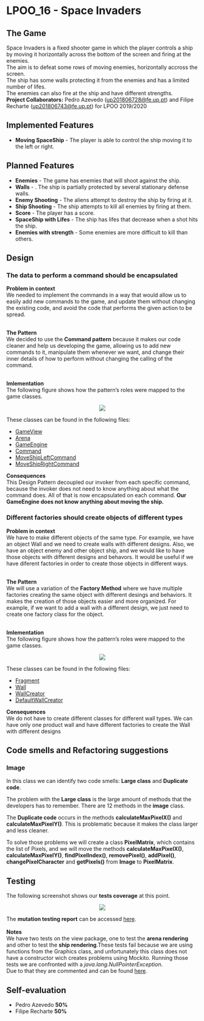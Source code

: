 # LPOO_16 - Space Invaders

## The Game
Space Invaders is a fixed shooter game in which the player controls a ship by moving it horizontally across the bottom of the screen and firing at the enemies.</br>
The aim is to defeat some rows of moving enemies, horizontally accross the screen.</br>
The ship has some walls protecting it from the enemies and has a limited number of lifes.</br> 
The enemies can also fire at the ship and have different strengths.</br>
**Project Collaborators:** Pedro Azevedo (up201806728@fe.up.pt) and Filipe Recharte (up201806743@fe.up.pt) for LPOO 2019/2020

## Implemented Features

* **Moving SpaceShip** - The player is able to control the ship moving it to the left or right.</br>

## Planned Features

* **Enemies** - The game has enemies that will shoot against the ship.</br>
* **Walls** - . The ship is partially protected by several stationary defense walls.</br>
* **Enemy Shooting** - The aliens attempt to destroy the ship by firing at it.</br>
* **Ship Shooting** - The ship attempts to kill all enemies by firing at them.</br>
* **Score** - The player has a score.</br>
* **SpaceShip with Lifes** - The ship has lifes that decrease when a shot hits the ship.</br>
* **Enemies with strength** - Some enemies are more difficult to kill than others.</br>

## Design
### The data to perform a command should be encapsulated
**Problem in context**</br>
We needed to implement the commands in a way that would allow us to easily add new commands to the game, and update them without changing the existing code, and avoid the code that performs the given action to be spread.</br></br>

**The Pattern**</br>
We decided to use the **Command pattern** because it makes our code cleaner and help us developing the game, allowing us to add new commands to it, manipulate them whenever we want, and change their inner details of how to perform without changing the calling of the command. </br></br>

**Imlementation**</br>
The following figure shows how the pattern’s roles were mapped to the game classes.</br>
<p align="center">
  <img src="https://github.com/FEUP-LPOO/lpoo-2020-g16/blob/master/docs/imgs/Command.png">
</p>

These classes can be found in the following files:
* [GameView](https://github.com/FEUP-LPOO/lpoo-2020-g16/blob/master/src/main/java/com/spaceinvaders/view/GameView.java)</br>
* [Arena](https://github.com/FEUP-LPOO/lpoo-2020-g16/blob/master/src/main/java/com/spaceinvaders/model/arena/Arena.java)</br>
* [GameEngine](https://github.com/FEUP-LPOO/lpoo-2020-g16/blob/master/src/main/java/com/spaceinvaders/controller/GameEngine.java)</br>
* [Command](https://github.com/FEUP-LPOO/lpoo-2020-g16/blob/master/src/main/java/com/spaceinvaders/controller/commands/Command.java)</br>
* [MoveShipLeftCommand](https://github.com/FEUP-LPOO/lpoo-2020-g16/blob/master/src/main/java/com/spaceinvaders/controller/commands/shipcommands/MoveShipLeftCommand.java)</br>
* [MoveShipRightCommand](https://github.com/FEUP-LPOO/lpoo-2020-g16/blob/master/src/main/java/com/spaceinvaders/controller/commands/shipcommands/MoveShipRightCommand.java)</br>

**Consequences**</br> 
This Design Pattern decoupled our invoker from each specific command, because the invoker does not need to know anything about what the command does. All of that is now encapsulated on each command. **Our GameEngine does not know anything about moving the ship.**</br>

### Different factories should create objects of different types
**Problem in context**</br>
We have to make different objects of the same type. For example, we have an object Wall and we need to create walls with different designs. Also, we have an object enemy and other object ship, and we would like to have those objects with different designs and behavors. It would be useful if we have diferent factories in order to create those objects in different ways.</br></br>

**The Pattern**</br>
We will use a variation of the **Factory Method** where we have multiple factories creating the same object with different desings and behaviors. It makes the creation of those objects easier and more organized. For example, if we want to add a wall with a different design, we just need to create one factory class for the object.</br></br>

**Imlementation**</br>
The following figure shows how the pattern’s roles were mapped to the game classes.</br>
<p align="center">
  <img src="https://github.com/FEUP-LPOO/lpoo-2020-g16/blob/master/docs/imgs/FactoryMethod.png">
</p>

These classes can be found in the following files:
* [Fragment](https://github.com/FEUP-LPOO/lpoo-2020-g16/blob/master/src/main/java/com/spaceinvaders/model/Fragment.java)</br>
* [Wall](https://github.com/FEUP-LPOO/lpoo-2020-g16/blob/master/src/main/java/com/spaceinvaders/model/wall/Wall.java)</br>
* [WallCreator](https://github.com/FEUP-LPOO/lpoo-2020-g16/blob/master/src/main/java/com/spaceinvaders/model/wall/WallCreator.java)</br>
* [DefaultWallCreator](https://github.com/FEUP-LPOO/lpoo-2020-g16/blob/master/src/main/java/com/spaceinvaders/model/wall/DefaultWallCreator.java)</br>

**Consequences**</br>
We do not have to create different classes for different wall types. We can have only one product wall and have different factories to create the Wall with different designs

## Code smells and Refactoring suggestions

### Image
In this class we can identify two code smells: **Large class** and **Duplicate code**.

The problem with the **Large class** is the large amount of methods that the developers has to remember. There are 12 methods in the **image** class.

The **Duplicate code** occurs in the methods **calculateMaxPixelX()** and **calculateMaxPixelY()**. This is problematic because it makes the class larger and less cleaner.

To solve those problems we will create a class **PixelMatrix**, which contains the list of Pixels, and we will move the methods **calculateMaxPixelX()**, **calculateMaxPixelY()**, **findPixelIndex()**, **removePixel()**, **addPixel()**, **changePixelCharacter** and **getPixels()** from **Image** to **PixelMatrix**.

## Testing
The following screenshot shows our **tests coverage** at this point.</br>
<p align="center">
  <img src="https://github.com/FEUP-LPOO/lpoo-2020-g16/blob/master/docs/imgs/TestCoverage.png">
</p>

The **mutation testing report** can be accessed [here](https://github.com/FEUP-LPOO/lpoo-2020-g16/tree/master/docs/test_reports/pitest).</br></br>
**Notes**</br>
We have two tests on the view package, one to test the **arena rendering** and other to test the **ship rendering**.These tests fail because we are using functions from the Graphics class, and unfortunately this class does not have a constructor wich creates problems using Mockito. Running those tests we are confronted with a *java.lang.NullPointerException*.</br>
Due to that they are commented and can be found [here](https://github.com/FEUP-LPOO/lpoo-2020-g16/tree/master/src/test/java/com/spaceinvaders/viewtest).

## Self-evaluation

* Pedro Azevedo **50%**</br>
* Filipe Recharte **50%**</br>
